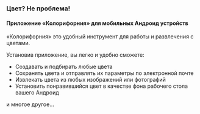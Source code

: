 ### Цвет? Не проблема!

#### Приложение «Колорифорния» для мобильных Андроид устройств

«Колорифорния» это удобный инструмент для работы и развлечения с цветами.

Установив приложение, вы легко и удобно сможете:

- Создавать и подбирать любые цвета
- Сохранять цвета и отправлять их параметры по электронной почте
- Извлекать цвета из любых изображений или фотографий
- Установить понравившийся цвет в качестве фона рабочего стола вашего Андроид

и многое другое...
